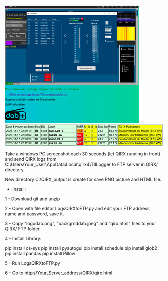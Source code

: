![Screenshot QIRX](https://github.com/DABodr/LogsQIRXtoFTP/blob/main/screenshotQIRX.png) 
![Screenshot logs](https://github.com/DABodr/LogsQIRXtoFTP/blob/main/screenshotLogs.png) 

Take a windows PC screenshot each 30 seconds (let QIRX running in front) and send QIRX logs from C:\Users\Your_User\AppData\Local\qirx4\TIILogger to FTP server in QIRX/ directory.

New directory C:\QIRX_output is create for save PNG picture and HTML file.

* Install:

1 - Download git and unzip

2 - Open with file editor LogsQIRXtoFTP.py and edit your FTP address, name and password, save it.

3 - Copy "logodab.png", "backgrnddab.jpeg" and "qirx.html" files to your QIRX/ FTP folder

4 - Install Library:

pip install os-sys
pip install pyautogui
pip install schedule
pip install glob2
pip install pandas
pip install Pillow

5 - Run LogsQIRXtoFTP.py

6 - Go to http://Your_Server_address/QIRX/qirx.html
